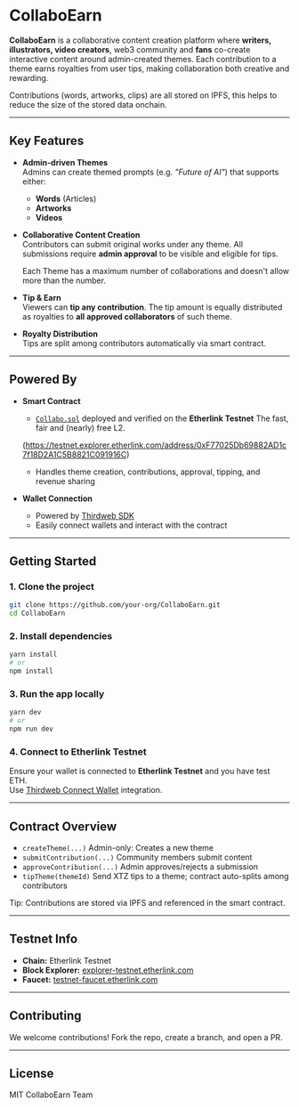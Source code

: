 # CollaboEarn

**CollaboEarn** is a collaborative content creation platform where **writers, illustrators, video creators**, web3 community and **fans** co-create interactive content around admin-created themes. Each contribution to a theme earns royalties from user tips, making collaboration both creative and rewarding.

Contributions (words, artworks, clips) are all stored on IPFS, this helps to reduce the size of the stored data onchain.

---

## Key Features

- **Admin-driven Themes**  
  Admins can create themed prompts (e.g. *"Future of AI"*) that supports either:
  - **Words** (Articles)
  - **Artworks**
  - **Videos**

- **Collaborative Content Creation**  
  Contributors can submit original works under any theme. All submissions require **admin approval** to be visible and eligible for tips.

  Each Theme has  a maximum number of collaborations and doesn't allow more than the number.

- **Tip & Earn**  
  Viewers can **tip any contribution**. The tip amount is equally distributed as royalties to **all approved collaborators** of such theme.

- **Royalty Distribution**  
  Tips are split among contributors automatically via smart contract.

---

## Powered By

- **Smart Contract**  
  - [`Collabo.sol`](./contracts/Collabo.sol) deployed and verified on the **Etherlink Testnet** The fast, fair and (nearly) free L2.

  (https://testnet.explorer.etherlink.com/address/0xF77025Db69882AD1c7f18D2A1C5B8821C091916C)

  - Handles theme creation, contributions, approval, tipping, and revenue sharing

- **Wallet Connection**  
  - Powered by [Thirdweb SDK](https://portal.thirdweb.com/)
  - Easily connect wallets and interact with the contract

---

## Getting Started

### 1. Clone the project

```bash
git clone https://github.com/your-org/CollaboEarn.git
cd CollaboEarn
```

### 2. Install dependencies

```bash
yarn install
# or
npm install
```

### 3. Run the app locally

```bash
yarn dev
# or
npm run dev
```

### 4. Connect to Etherlink Testnet

Ensure your wallet is connected to **Etherlink Testnet** and you have test ETH.  
Use [Thirdweb Connect Wallet](https://portal.thirdweb.com/react/react.connectwallet) integration.

---

## Contract Overview

- `createTheme(...)` Admin-only: Creates a new theme
- `submitContribution(...)` Community members submit content
- `approveContribution(...)` Admin approves/rejects a submission
- `tipTheme(themeId)` Send XTZ tips to a theme; contract auto-splits among contributors

Tip: Contributions are stored via IPFS and referenced in the smart contract.

---

## Testnet Info

- **Chain:** Etherlink Testnet  
- **Block Explorer:** [explorer-testnet.etherlink.com](https://explorer-testnet.etherlink.com)  
- **Faucet:** [testnet-faucet.etherlink.com](https://testnet-faucet.etherlink.com)

---

## Contributing

We welcome contributions! Fork the repo, create a branch, and open a PR.

---

## License

MIT CollaboEarn Team
